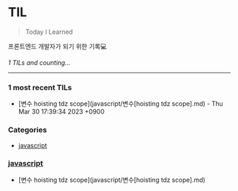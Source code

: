 # TIL
> Today I Learned

프론트엔드 개발자가 되기 위한 기록💻 


_1 TILs and counting..._

---

### 1 most recent TILs

- [변수 hoisting tdz scope](javascript/변수[hoisting tdz scope].md) - Thu Mar 30 17:39:34 2023 +0900

### Categories

- [javascript](#javascript)

### [javascript](#javascript)
- [변수 hoisting tdz scope](javascript/변수[hoisting tdz scope].md)

[1]: https://simonwillison.net/2020/Apr/20/self-rewriting-readme/
[2]: https://github.com/jbranchaud/til

